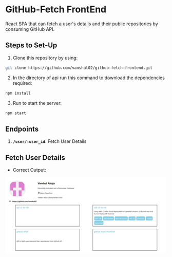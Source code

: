 # GitHub-Fetch FrontEnd
React SPA that can fetch a user's details and their public repositories by consuming GitHub API.

## Steps to Set-Up
1. Clone this repository by using: 
```bash
git clone https://github.com/vanshul02/github-fetch-frontend.git
```
2. In the directory of api run this command to download the dependencies required:
```bash
npm install
```
3. Run to start the server:
```bash
npm start
```

## Endpoints
1. **`/user/:user_id`**: Fetch User Details

## Fetch User Details
- Correct Output:
<img src="/public/Assets/200Output.jpg" alt="Correct Output"/>